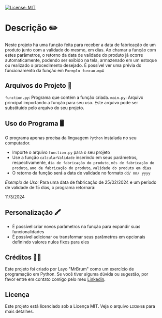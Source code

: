 [![License: MIT](https://img.shields.io/badge/License-MIT-yellow.svg)](https://opensource.org/licenses/MIT)

Descrição ✏️
============

Neste projeto há uma função feita para receber a data de fabricação de um produto junto com a validade do mesmo, em dias. Ao chamar a função com estes parâmetros, o retorno da data de validade do produto já ocorre automaticamente, podendo ser exibido na tela, armazenado em um estoque ou realizado o procedimento desejado.
É possível ver uma prévia do funcionamento da função em `Exemplo funcao.mp4`

Arquivos do Projeto 📁
---------------------

`function.py`: Programa que contém a função criada.
`main.py`: Arquivo principal importando a função para seu uso. Este arquivo pode ser substituido pelo arquivo do seu projeto.

Uso do Programa 🖥️
----------------

O programa apenas precisa da linguagem `Python` instalada no seu computador.
- Importe o arquivo `function.py` para o seu projeto
- Use a função `calcularValidade` inserindo em seus parâmetros, respectivamente, `dia de fabricação do produto`, `mês de fabricação do produto`, `ano de fabricação do produto`, `validade do produto em dias`
- O retorno da função será a data de validade no formato `dd/ mm/ yyyy`

*Exemplo de Uso:* Para uma data de fabricação de 25/02/2024 e um período de validade de 15 dias, o programa retornará:

11/3/2024

Personalização 🖍️
----------------

- É possível criar novos parâmetros na função para expandir suas funcionalidades
- É possível adicionar ou transformar seus parâmetros em opcionais definindo valores nulos fixos para eles

Créditos 👨‍🎓
-----------

Este projeto foi criado por Layo "MrBrum" como um exercício de programação em Python.
Se você tiver alguma dúvida ou sugestão, por favor entre em contato comigo pelo meu [Linkedin](https://www.linkedin.com/in/layo-brum/).

## Licença

Este projeto está licenciado sob a Licença MIT. Veja o arquivo `LICENSE` para mais detalhes.
